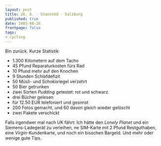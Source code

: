 ```yaml
---
layout: post
title: 26. 8. - Stansted - Salzburg
published: true
date: 2003-08-26
frontpage: false 
tags:
- cycling
---
```

Bin zurück. Kurze Statistik:

<ul>
<li>1.300 Kilometern auf dem Tacho</li>
<li>45 Pfund Reparaturkosten fürs Rad</li>
<li>10 Pfund mehr auf den Knochen</li>
<li>9 Stunden Schlafdefizit</li>
<li>50 Müsli- und Schokoriegel verzehrt</li>
<li>50 Bier getrunken</li>
<li>zwei Sorten <i>Pudding</i> getestet: rot und schwarz</li>
<li>drei Bücher gelesen</li>
<li>für 12.50 EUR telefoniert und gesimst</li>
<li>200 Fotos gemacht, und 60 davon gleich wieder gelöscht</li>
<li>zwei Pakete verschickt</li>
</ul>
<p>Falls irgendwer mal nach UK fährt: Ich hätte den <i>Lonely Planet</i> und ein Siemens-Ladegerät zu verleihen, ne SIM-Karte mit 2 Pfund Restguthaben, eine <i>Virgin</i>-Kundenkarte,  und noch ein bisschen Bargeld. Und mehr oder wenige gute Tips.</p>
